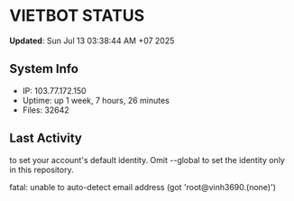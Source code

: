 # VIETBOT STATUS
**Updated**: Sun Jul 13 03:38:44 AM +07 2025

## System Info
- IP: 103.77.172.150
- Uptime: up 1 week, 7 hours, 26 minutes
- Files: 32642

## Last Activity

to set your account's default identity.
Omit --global to set the identity only in this repository.

fatal: unable to auto-detect email address (got 'root@vinh3690.(none)')

